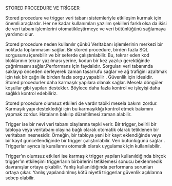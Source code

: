 STORED PROCEDURE VE TRİGGER

Stored procedure ve trigger veri tabanı sistemleriyle etkileşim kurmak için önemli araçlardır. Her ne kadar kullanımları yazılım şekilleri farklı olsa da ikisi de veri tabanı işlemlerini otomatikleştirmeye ve veri bütünlüğünü sağlamaya yardımcı olur.

Stored procedure neden kullanılır çünkü Veritabanı işlemlerinin merkezi bir noktada toplanmasını sağlar. Bir stored procedure, birden fazla SQL sorgusunu içerebilir ve bir seferde çalıştırılabilir. Bu, tekrar eden kod bloklarının tekrar yazılması yerine, kodun bir kez yazılıp gerektiğinde çağrılmasını sağlar.Performans için faydalıdır. Sorguları veri tabanında saklayıp önceden derleyerek zaman tasarrufu sağlar ve ağ trafiğini azaltmak için tek bir çağrı ile birden fazla sorgu yapabilir . Güvenlik için idealdir. Stored procedurler daha karmaşık yapılara olanak sağlar. Mesela döngüler koşullar gibi yapıları destekler. Böylece daha fazla kontrol ve işleyişi daha sağlıklı kontrol edebiliriz.

Stored procedure olumsuz etkileri de vardır tabiki mesela bakımı zordur. Karmaşık yapı desteklediği için bu karmaşıklığı kontrol etmek bakımını yapmak zordur. Hataların bakılıp düzeltilmesi zaman alabilir.

Trigger ise bir nevi veri tabanı olaylarına tepki verir. Bir trigger, belirli bir tabloya veya veritabanı olayına bağlı olarak otomatik olarak tetiklenen bir veritabanı nesnesidir. Örneğin, bir tabloya yeni bir kayıt eklendiğinde veya bir kayıt güncellendiğinde bir trigger çalıştırılabilir. Veri bütünlüğünü sağlar . Triggerlar ayrıca iş kurallarını otomatik olarak uygulamak için kullanılabilir.

Trigger’ın olumsuz etkileri ise karmaşık trigger yapıları kullanıldığında birçok trigger’ın etkileşimi triggerların birbirlerini tetiklemesi sonucu beklenmedik davranışlar ortaya çıkabilir. Yanlış kullanıldığında performans sorunları ortaya çıkar. Yanlış yapılandırılmış kötü niyetli triggerlar güvenlik açıklarına sebep olabilir. 




